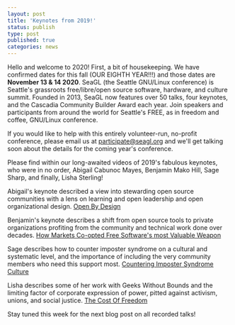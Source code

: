 ```yaml
---
layout: post
title: 'Keynotes from 2019!'
status: publish
type: post
published: true
categories: news
---
```


Hello and welcome to 2020!  First, a bit of housekeeping.  We have confirmed dates for this fall (OUR EIGHTH YEAR!!!) and those dates are **November 13 & 14 2020**.  SeaGL (the Seattle GNU/Linux conference) is Seattle's grassroots free/libre/open source software, hardware, and culture summit. Founded in 2013, SeaGL now features over 50 talks, four keynotes, and the Cascadia Community Builder Award each year. Join speakers and participants from around the world for Seattle's FREE, as in freedom and coffee, GNU/Linux conference.

If you would like to help with this entirely volunteer-run, no-profit conference, please email us at participate@seagl.org and we'll get talking soon about the details for the coming year's conference.

Please find within our long-awaited videos of 2019's fabulous keynotes, who were in no order, Abigail Cabunoc Mayes, Benjamin Mako Hill, Sage Sharp, and finally, Lisha Sterling!

Abigail's keynote described a view into stewarding open source communities with a lens on learning and open leadership and open organizational design. [Open By Design](https://archive.org/details/openbydesign)

Benjamin's keynote describes a shift from open source tools to private organizations profiting from the community and technical work done over decades.  [How Markets Co-opted Free Software's most Valuable Weapon](https://archive.org/details/co-opted)

Sage describes how to counter imposter syndrome on a cultural and systematic level, and the importance of including the very community members who need this support most. [Countering Imposter Syndrome Culture](https://archive.org/details/imposter_202001)

Lisha describes some of her work with Geeks Without Bounds and the limiting factor of corporate expression of power, pitted against activism, unions, and social justice.  [The Cost Of Freedom](https://archive.org/details/thecostoffreedom_202001)

Stay tuned this week for the next blog post on all recorded talks!
